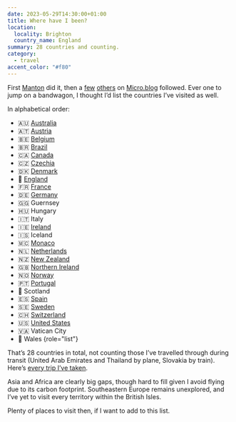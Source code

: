 ```yaml
---
date: 2023-05-29T14:30:00+01:00
title: Where have I been?
location:
  locality: Brighton
  country_name: England
summary: 28 countries and counting.
category:
  - travel
accent_color: "#f80"
---
```


First [Manton][1] did it, then a [few][2] [others][3] on [Micro.blog][4] followed. Ever one to jump on a bandwagon, I thought I’d list the countries I’ve visited as well.

In alphabetical order:

- 🇦🇺 [Australia](/categories/australia)
- 🇦🇹 [Austria](/categories/austria)
- 🇧🇪 [Belgium](/categories/belgium)
- 🇧🇷 [Brazil](/categories/brazil)
- 🇨🇦 [Canada](/categories/canada)
- 🇨🇿 [Czechia](/categories/czechia)
- 🇩🇰 [Denmark](/categories/denmark)
- 🏴󠁧󠁢󠁥󠁮󠁧󠁿 [England](/categories/england)
- 🇫🇷 [France](/categories/france)
- 🇩🇪 [Germany](/categories/germany)
- 🇬🇬 Guernsey
- 🇭🇺 Hungary
- 🇮🇹 Italy
- 🇮🇪 [Ireland](/categories/ireland)
- 🇮🇸 Iceland
- 🇲🇨 [Monaco](/categories/monaco)
- 🇳🇱 [Netherlands](/categories/netherlands)
- 🇳🇿 [New Zealand](/categories/new_zealand)
- 🇬🇧 [Northern Ireland](/categories/northern_ireland)
- 🇳🇴 [Norway](/categories/norway)
- 🇵🇹 [Portugal](/categories/portugal)
- 🏴󠁧󠁢󠁳󠁣󠁴󠁿 Scotland
- 🇪🇸 [Spain](/categories/spain)
- 🇸🇪 [Sweden](/categories/sweden)
- 🇨🇭 [Switzerland](/categories/switzerland)
- 🇺🇸 [United States](/categories/united_states)
- 🇻🇦 Vatican City
- 🏴󠁧󠁢󠁷󠁬󠁳󠁿 Wales
  {role="list"}

That’s 28 countries in total, not counting those I’ve travelled through during transit (United Arab Emirates and Thailand by plane, Slovakia by train). Here’s [every trip I’ve taken](/trips).

Asia and Africa are clearly big gaps, though hard to fill given I avoid flying due to its carbon footprint. Southeastern Europe remains unexplored, and I’ve yet to visit every territory within the British Isles.

Plenty of places to visit then, if I want to add to this list.

[1]: https://www.manton.org/2023/05/28/where-have-i.html
[2]: https://maique.eu/2023/05/28/where-have-i.html
[3]: https://www.ndreas.eu/2023/05/28/where-have-i.html
[4]: https://micro.blog
